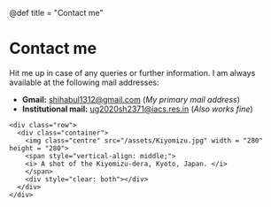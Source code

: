 @def title = "Contact me"

# Contact me

Hit me up in case of any queries or further information. I am always available at the following mail addresses: 

* **Gmail:** shihabul1312@gmail.com (_My primary mail address_)
* **Institutional mail:** ug2020sh2371@iacs.res.in (_Also works fine_) 
~~~
<div class="row">
  <div class="container">
    <img class="centre" src="/assets/Kiyomizu.jpg" width = "280" height = "280">
    <span style="vertical-align: middle;">
    <i> A shot of the Kiyomizu-dera, Kyoto, Japan. </i>
    </span>     
    <div style="clear: both"></div> 
  </div>
</div>
~~~
